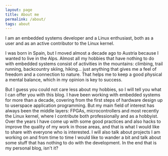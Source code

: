 ```yaml
---
layout: page
title: About me
permalink: /about/
tags: about
---
```


I am an embedded systems developer and a Linux enthusiast, both as a user and as an active contributor to the Linux kernel.

I was born in Spain, but I moved almost a decade ago to Austria because I wanted to live in the Alps.
Almost all my hobbies that have nothing to do with embedded systems consist of activities in the mountains: climbing, trail running, backcountry skiing, hiking... just anything that gives me a feel of freedom and a connection to nature. That helps me to keep a good physical a mental balance, which in my opinion is key to success.

But I guess you could not care less about my hobbies, so I will tell you what I can offer you with this blog. I have been working with embedded systems for more than a decade, covering from the first steps of hardware design up to userspace application programming. But my main field of interest has always been the middle layers: FPGAs, microcontrollers and most recently the Linux kernel, where I contribute both professionally and as a hobbyist.
Over the years I have come up with some good practices and also hacks to improve the quality of my work in those areas, and that is what I would like to share with everyone who is interested. I will also talk about projects I am working on and from time to time I would like to wander a bit and talk about some stuff that has nothing to do with the development. In the end that is my personal blog, isn't it?
